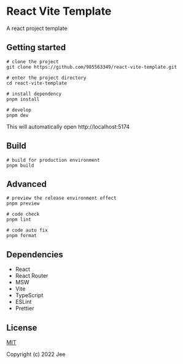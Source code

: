 # React Vite Template

A react project template

## Getting started

```shell
# clone the project
git clone https://github.com/985563349/react-vite-template.git

# enter the project directory
cd react-vite-template

# install dependency
pnpm install

# develop
pnpm dev
```

This will automatically open http://localhost:5174

## Build

```shell
# build for production environment
pnpm build
```

## Advanced

```shell
# preview the release environment effect
pnpm preview

# code check
pnpm lint

# code auto fix
pnpm format
```

## Dependencies

- React
- React Router
- MSW
- Vite
- TypeScript
- ESLint
- Prettier

## License

[MIT](https://github.com/985563349/react-vite-template/blob/main/LICENSE)

Copyright (c) 2022 Jee
